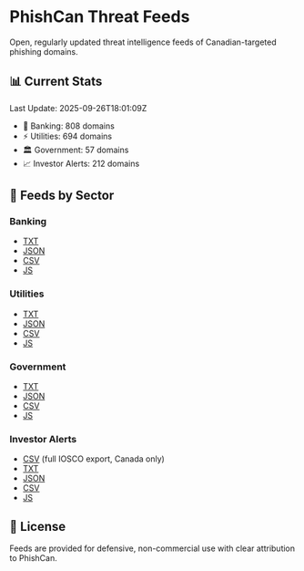 # PhishCan Threat Feeds

Open, regularly updated threat intelligence feeds of Canadian-targeted phishing domains.

## 📊 Current Stats
Last Update: 2025-09-26T18:01:09Z

- 🏦 Banking: 808 domains
- ⚡ Utilities: 694 domains
- 🏛️ Government: 57 domains
- 📈 Investor Alerts: 212 domains

## 📂 Feeds by Sector
### Banking
- [TXT](data/banking/canadian_bank_phishing_domains.txt)
- [JSON](api/banking/comprehensive_banking_domains.json)
- [CSV](api/banking/comprehensive_banking_domains.csv)
- [JS](api/banking/comprehensive_banking_domains.js)

### Utilities
- [TXT](data/utilities/canadian_utilities_phishing_domains.txt)
- [JSON](api/utilities/comprehensive_utilities_domains.json)
- [CSV](api/utilities/comprehensive_utilities_domains.csv)
- [JS](api/utilities/comprehensive_utilities_domains.js)

### Government
- [TXT](data/government/canadian_government_phishing_domains.txt)
- [JSON](api/government/comprehensive_government_domains.json)
- [CSV](api/government/comprehensive_government_domains.csv)
- [JS](api/government/comprehensive_government_domains.js)

### Investor Alerts
- [CSV](data/investor-alerts/investor-alerts.csv) (full IOSCO export, Canada only)
- [TXT](api/investor-alerts/investor-alerts.txt)
- [JSON](api/investor-alerts/comprehensive_investor-alerts_domains.json)
- [CSV](api/investor-alerts/comprehensive_investor-alerts_domains.csv)
- [JS](api/investor-alerts/comprehensive_investor-alerts_domains.js)

## 📜 License
Feeds are provided for defensive, non-commercial use with clear attribution to PhishCan.
